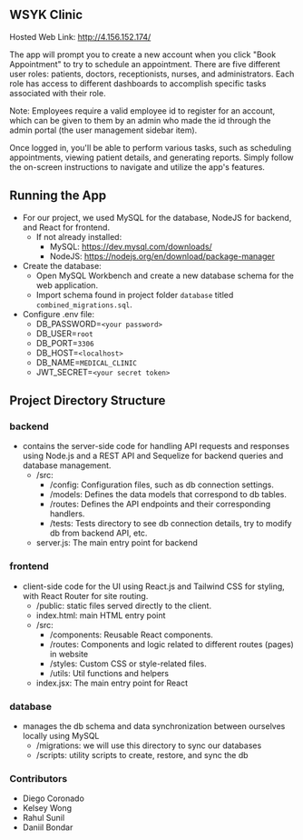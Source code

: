## WSYK Clinic
Hosted Web Link: http://4.156.152.174/

The app will prompt you to create a new account when you click "Book Appointment" to try to schedule an appointment. There are five different user roles: patients, doctors, receptionists, nurses, and administrators. Each role has access to different dashboards to accomplish specific tasks associated with their role.

Note: Employees require a valid employee id to register for an account, which can be given to them by an admin who made the id through the admin portal (the user management sidebar item).

Once logged in, you'll be able to perform various tasks, such as scheduling appointments, viewing patient details, and generating reports. Simply follow the on-screen instructions to navigate and utilize the app's features.

## Running the App
- For our project, we used MySQL for the database, NodeJS for backend, and React for frontend.
  - If not already installed:
    - MySQL: https://dev.mysql.com/downloads/
    - NodeJS: https://nodejs.org/en/download/package-manager
- Create the database:
  - Open MySQL Workbench and create a new database schema for the web application.
  - Import schema found in project folder `database` titled `combined_migrations.sql`.
- Configure .env file:
  - DB_PASSWORD=`<your password>`
  - DB_USER=`root`
  - DB_PORT=`3306`
  - DB_HOST=`<localhost>`
  - DB_NAME=`MEDICAL_CLINIC`
  - JWT_SECRET=`<your secret token>`

## Project Directory Structure
### backend
- contains the server-side code for handling API requests and responses using Node.js and a REST API and Sequelize for backend queries and database management.
    - /src: 
        - /config: Configuration files, such as db connection settings.
        - /models: Defines the data models that correspond to db tables.
        - /routes: Defines the API endpoints and their corresponding handlers.
        - /tests: Tests directory to see db connection details, try to modify db from backend API, etc.
    - server.js: The main entry point for backend

### frontend
- client-side code for the UI using React.js and Tailwind CSS for styling, with React Router for site routing.
    - /public: static files served directly to the client.
    - index.html: main HTML entry point
    - /src: 
        - /components: Reusable React components.
        - /routes: Components and logic related to different routes (pages) in website
        - /styles: Custom CSS or style-related files.
        - /utils: Util functions and helpers
    - index.jsx: The main entry point for React

### database
- manages the db schema and data synchronization between ourselves locally using MySQL
    - /migrations: we will use this directory to sync our databases
    - /scripts: utility scripts to create, restore, and sync the db

### Contributors
- Diego Coronado
- Kelsey Wong
- Rahul Sunil
- Daniil Bondar
